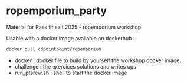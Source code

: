 # ropemporium_party

Material for Pass th salt 2025 - ropemporium workshop

Usable with a docker image available on dockerhub :

```sh
docker pull cdpointpoint/ropemporium
```

* docker : docker file to build by yourself the workshop docker image. 
* challenge : the exercices solutions and writes ups
* run_ptsrew.sh : shell to start the docker image
